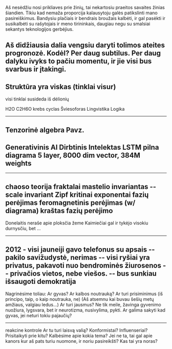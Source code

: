 
Aš nesėdžiu nosi prikliaves prie žinių, tai nekartosiu praeitos savaites
žinias šiandien. Tikiu kad nemaža proporcija kalausytoju galės
patikslinti mano pasireiškimus. Bandysiu plačiais ir bendrais broužais
kalbėti, ir gal pasėkti ir susikalbėti su rašytojais ir meno tirininkais,
daugiau negu su smalsiai sekantys teknologijos gerbėjius.

Aš didžiausia dalia vengsiu daryti tolimos ateites progronozė. Kodėl?
Per daug subtilus. Per daug dalyku ivyks to pačiu momentu, ir jie visi
bus svarbus ir įtakingi.
-----

Struktūra yra viskas (tinklai visur)
------------------------------------

visi tinklai susideda iš dėlionių

H2O
C2H6O
krebs cyclas
Šviesoforas
Lingvistika
Logika

-----
Tenzorinė algebra
Pavz.
---------
Generativinis AI Dirbtinis Intelektas 
LSTM
pilna diagrama
5 layer, 8000 dim vector, 384M weights
------

------- 
chaoso teorija
fraktalai
mastelio invariantas -- scale invariant
Zipf
kritinai exponentai
fazių perėjimas
feromagnetinis perėjimas  (w/ diagrama)
kraštas fazių perėjimo
--------
Donelaitis neraše apie ploksčia žeme
Kaimiečiai gal ir tykėjo visokiu durnysčiu, bet ...

--------
2012 - visi jauneiji gavo telefonus su apsais
-- pakilo savižudystė, nerimas
-- visi ryšiai yra privatus, pakavoti nuo bendrominės žiurosenos 
-- privačios vietos, nebe viešos.
-- bus sunkiau išsaugoti demokratija
--------
Nagrinėsime toliau:
Ar gyvas?
Ar kalbos noutrauką?
Ar turi prisiminimus (iš principo, taip, o kaip noutrauka, ne)
(Aš atsemnu kai buvau šešių metų amžiaus, valgiau ledus...)
Ar turi jausmus? Ne tik meile, žavinga gyvenimo nuožiura, 
lygsvara, bet ir neurotizma, nusivylima, pykti.
Ar galima sakyti kad gyvas, jei neturi tokiu pajaučių?

------
reakcine kontrole
Ar tu turi laisvą valią?
Konformistai? Influenseriai? Prisitaikyti prie kitu?
Kalbėsime apie kokia tema?
Jei ne ta, tai gal apie kanors kur aš pats turiu nuomone, ir noriu
pasireikšti? 
Kas tai yra noras?
